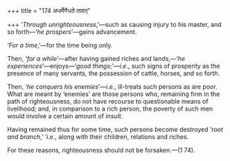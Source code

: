 +++
title = "174 अधर्मेणैधते तावत्"

+++
‘*Through unrighteousness*,’—such as causing injury to his master, and
so forth—‘*he prospers*’—gains advancement.

‘*For a time*,’—for the time being only.

Then, ‘*for a while*’—after having gained riches and lands,—‘*he
experiences*’—enjoys—‘*good things*;’—*i.e*., such signs of prosperity
as the presence of many servants, the possession of cattle, horses, and
so forth.

Then, ‘*he conquers his enemies*’—*i.e*., ill-treats such persons as are
poor. What are meant by ‘enemies’ are those persons who, remaining firm
in the path of righteousness, do not have recourse to questionable means
of livelihood; and, in comparison to a rich person, the poverty of such
men would involve a certain amount of *insult*.

Having remained thus for some time, such persons become destroyed ‘*root
and branch*,’ ‘*i.e*., along with their children, relations and riches.

For these reasons, righteousness should not be forsaken.—(1 74).


